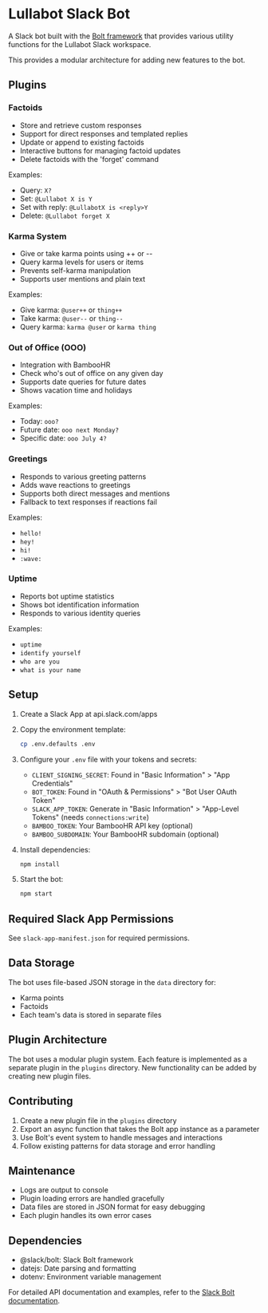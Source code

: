 # Lullabot Slack Bot

A Slack bot built with the [Bolt framework](https://tools.slack.dev/bolt-js/) that provides various utility functions for the Lullabot Slack workspace.

This provides a modular architecture for adding new features to the bot.

## Plugins

### Factoids

- Store and retrieve custom responses
- Support for direct responses and templated replies
- Update or append to existing factoids
- Interactive buttons for managing factoid updates
- Delete factoids with the 'forget' command

Examples:

- Query: `X?`
- Set: `@Lullabot X is Y`
- Set with reply: `@LullabotX is <reply>Y`
- Delete: `@Lullabot forget X`

### Karma System

- Give or take karma points using ++ or --
- Query karma levels for users or items
- Prevents self-karma manipulation
- Supports user mentions and plain text

Examples:

- Give karma: `@user++` or `thing++`
- Take karma: `@user--` or `thing--`
- Query karma: `karma @user` or `karma thing`

### Out of Office (OOO)

- Integration with BambooHR
- Check who's out of office on any given day
- Supports date queries for future dates
- Shows vacation time and holidays

Examples:

- Today: `ooo?`
- Future date: `ooo next Monday?`
- Specific date: `ooo July 4?`

### Greetings

- Responds to various greeting patterns
- Adds wave reactions to greetings
- Supports both direct messages and mentions
- Fallback to text responses if reactions fail

Examples:

- `hello!`
- `hey!`
- `hi!`
- `:wave:`

### Uptime

- Reports bot uptime statistics
- Shows bot identification information
- Responds to various identity queries

Examples:

- `uptime`
- `identify yourself`
- `who are you`
- `what is your name`

## Setup

1. Create a Slack App at api.slack.com/apps

2. Copy the environment template:

   ```bash
   cp .env.defaults .env
   ```

3. Configure your `.env` file with your tokens and secrets:

   - `CLIENT_SIGNING_SECRET`: Found in "Basic Information" > "App Credentials"
   - `BOT_TOKEN`: Found in "OAuth & Permissions" > "Bot User OAuth Token"
   - `SLACK_APP_TOKEN`: Generate in "Basic Information" > "App-Level Tokens" (needs `connections:write`)
   - `BAMBOO_TOKEN`: Your BambooHR API key (optional)
   - `BAMBOO_SUBDOMAIN`: Your BambooHR subdomain (optional)

4. Install dependencies:

   ```bash
   npm install
   ```

5. Start the bot:

   ```bash
   npm start
   ```

## Required Slack App Permissions

See `slack-app-manifest.json` for required permissions.

## Data Storage

The bot uses file-based JSON storage in the `data` directory for:

- Karma points
- Factoids
- Each team's data is stored in separate files

## Plugin Architecture

The bot uses a modular plugin system. Each feature is implemented as a separate plugin in the `plugins` directory. New functionality can be added by creating new plugin files.

## Contributing

1. Create a new plugin file in the `plugins` directory
2. Export an async function that takes the Bolt app instance as a parameter
3. Use Bolt's event system to handle messages and interactions
4. Follow existing patterns for data storage and error handling

## Maintenance

- Logs are output to console
- Plugin loading errors are handled gracefully
- Data files are stored in JSON format for easy debugging
- Each plugin handles its own error cases

## Dependencies

- @slack/bolt: Slack Bolt framework
- datejs: Date parsing and formatting
- dotenv: Environment variable management

For detailed API documentation and examples, refer to the [Slack Bolt documentation](https://slack.dev/bolt-js).

